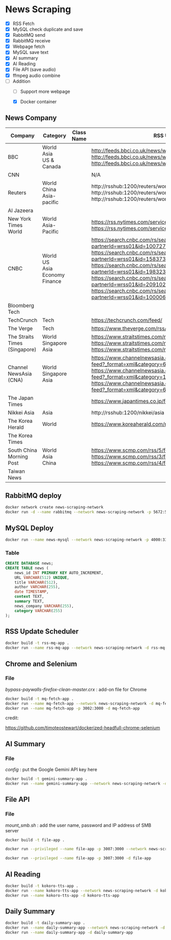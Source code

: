 # News Scraping

- [x] RSS Fetch
- [x] MySQL check duplicate and save
- [x] RabbitMQ send
- [x] RabbitMQ receive
- [x] Webpage fetch
- [x] MySQL save text
- [x] AI summary
- [x] AI Reading
- [x] File API (save audio)
- [x] ffmpeg audio combine
- [ ] Addition
  - [ ] Support more webpage
  - [x] Docker container



## News Company

| Company                       | Category                                          | Class Name | RSS URL                                                      |
| ----------------------------- | ------------------------------------------------- | ---------- | ------------------------------------------------------------ |
| BBC                           | World<br />Asia<br />US & Canada                  |            | http://feeds.bbci.co.uk/news/world/rss.xml<br />http://feeds.bbci.co.uk/news/world/asia/rss.xml<br />http://feeds.bbci.co.uk/news/world/us_and_canada/rss.xml |
| CNN                           |                                                   |            | N/A                                                          |
| Reuters                       | World<br />China<br />Asia-pacific                |            | http://rsshub:1200/reuters/world<br />http://rsshub:1200/reuters/world/china<br />http://rsshub:1200/reuters/world/asia-pacific |
| Al Jazeera                    |                                                   |            |                                                              |
| New York Times World          | World<br />Asia-Pacific                           |            | https://rss.nytimes.com/services/xml/rss/nyt/World.xml<br />https://rss.nytimes.com/services/xml/rss/nyt/AsiaPacific.xml |
| CNBC                          | World<br />US<br />Asia<br />Economy<br />Finance |            | https://search.cnbc.com/rs/search/combinedcms/view.xml?partnerId=wrss01&id=100727362<br />https://search.cnbc.com/rs/search/combinedcms/view.xml?partnerId=wrss01&id=15837362<br />https://search.cnbc.com/rs/search/combinedcms/view.xml?partnerId=wrss01&id=19832390<br />https://search.cnbc.com/rs/search/combinedcms/view.xml?partnerId=wrss01&id=20910258<br />https://search.cnbc.com/rs/search/combinedcms/view.xml?partnerId=wrss01&id=10000664 |
| Bloomberg Tech                |                                                   |            |                                                              |
| TechCrunch                    | Tech                                              |            | https://techcrunch.com/feed/                                 |
| The Verge                     | Tech                                              |            | https://www.theverge.com/rss/index.xml                       |
| The Straits Times (Singapore) | World<br />Singapore<br />Asia                    |            | https://www.straitstimes.com/news/world/rss.xml<br />https://www.straitstimes.com/news/singapore/rss.xml<br />https://www.straitstimes.com/news/asia/rss.xml |
| Channel NewsAsia (CNA)        | World<br />Singapore<br />Asia                    |            | https://www.channelnewsasia.com/api/v1/rss-outbound-feed?_format=xml&category=6311<br />https://www.channelnewsasia.com/api/v1/rss-outbound-feed?_format=xml&category=10416<br />https://www.channelnewsasia.com/api/v1/rss-outbound-feed?_format=xml&category=6511 |
| The Japan Times               |                                                   |            | https://www.japantimes.co.jp/feed/                           |
| Nikkei Asia                   | Asia                                              |            | http://rsshub:1200/nikkei/asia                               |
| The Korea Herald              | World                                             |            | https://www.koreaherald.com/rss/kh_World                     |
| The Korea Times               |                                                   |            |                                                              |
| South China Morning Post      | World<br />Asia<br />China                        |            | https://www.scmp.com/rss/5/feed<br />https://www.scmp.com/rss/3/feed<br />https://www.scmp.com/rss/4/feed |
| Taiwan News                   |                                                   |            |                                                              |







## RabbitMQ deploy

```sh
docker network create news-scraping-network
docker run -d --name rabbitmq --network news-scraping-network -p 5672:5672 -p 15672:15672 rabbitmq:3-management
```



## MySQL Deploy

```sh
docker run --name news-mysql --network news-scraping-network -p 4000:3306 --restart always -e MYSQL_ROOT_PASSWORD=password -d mysql 
```

### Table

```sql
CREATE DATABASE news;
CREATE TABLE news (
    news_id INT PRIMARY KEY AUTO_INCREMENT,
    URL VARCHAR(512) UNIQUE,
    title VARCHAR(512),
    author VARCHAR(255),
    date TIMESTAMP,
    context TEXT,
    summary TEXT,
    news_company VARCHAR(255),
    category VARCHAR(255)
);
```



## RSS Update Scheduler

```sh
docker build -t rss-mq-app .
docker run --name rss-mq-app --network news-scraping-network -d rss-mq-app
```

## Chrome and Selenium

### File 

*bypass-paywalls-firefox-clean-master.crx* : add-on file for Chrome

```sh
docker build -t mq-fetch-app .
docker run --name mq-fetch-app --network news-scraping-network -d mq-fetch-app
docker run --name mq-fetch-app -p 3002:3000 -d mq-fetch-app
```

credit:

https://github.com/timoteostewart/dockerized-headfull-chrome-selenium



## AI Summary

### File

*config* : put the Google Gemini API key here

```sh
docker build -t gemini-summary-app .
docker run --name gemini-summary-app --network news-scraping-network -d gemini-summary-app
```



## File API

### File

*mount_smb.sh* : add the user name, password and IP address of SMB server

```sh
docker build -t file-app .

docker run --privileged --name file-app -p 3007:3000 --network news-scraping-network -d file-app

docker run --privileged --name file-app -p 3007:3000 -d file-app
```



## AI Reading

```sh
docker build -t kokoro-tts-app .
docker run --name kokoro-tts-app --network news-scraping-network -d kokoro-tts-app
docker run --name kokoro-tts-app -d kokoro-tts-app
```



## Daily Summary

```sh
docker build -t daily-summary-app .
docker run --name daily-summary-app --network news-scraping-network -d daily-summary-app
docker run --name daily-summary-app -d daily-summary-app
```

